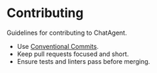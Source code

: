 # Contributing

Guidelines for contributing to ChatAgent.

- Use [Conventional Commits](https://www.conventionalcommits.org/).
- Keep pull requests focused and short.
- Ensure tests and linters pass before merging.
